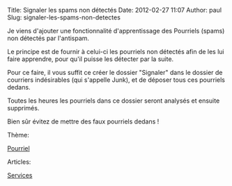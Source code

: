 Title: Signaler les spams non détectés
Date: 2012-02-27 11:07
Author: paul
Slug: signaler-les-spams-non-detectes

<div
class="field field-name-body field-type-text-with-summary field-label-hidden">

<div class="field-items">

<div class="field-item even">

Je viens d'ajouter une fonctionnalité d'apprentissage des Pourriels
(spams) non détectés par l'antispam.  

Le principe est de fournir à celui-ci les pourriels non détectés afin de
les lui faire apprendre, pour qu'il puisse les détecter par la suite.  

Pour ce faire, il vous suffit ce créer le dossier "Signaler" dans le
dossier de courriers indésirables (qui s'appelle Junk), et de déposer
tous ces pourriels dedans.  

Toutes les heures les pourriels dans ce dossier seront analysés et
ensuite supprimés.  

Bien sûr évitez de mettre des faux pourriels dedans !

</p>
<p>

</div>

</div>

</div>

<div
class="field field-name-taxonomy-vocabulary-3 field-type-taxonomy-term-reference field-label-above">

<div class="field-label">

Thème: 

</div>

<div class="field-items">

<div class="field-item even">

[Pourriel](https://www.ezvan.fr/taxonomy/term/35)

</div>

</div>

</div>

<div
class="field field-name-taxonomy-vocabulary-2 field-type-taxonomy-term-reference field-label-above">

<div class="field-label">

Articles: 

</div>

<div class="field-items">

<div class="field-item even">

[Services](https://www.ezvan.fr/taxonomy/term/8)

</div>

</div>

</div>

</p>

